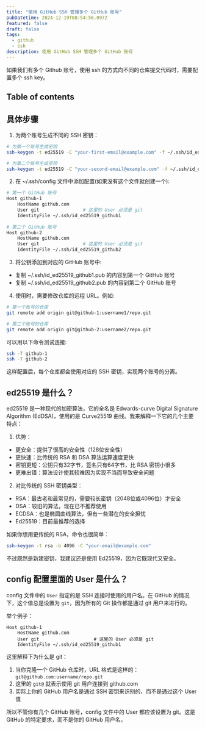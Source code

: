 ```yaml
---
title: "使用 GitHub SSH 管理多个 GitHub 账号"
pubDatetime: 2024-12-19T08:54:56.097Z
featured: false
draft: false
tags:
  - github
  - ssh
description: 使用 GitHub SSH 管理多个 GitHub 账号
---
```


如果我们有多个 Github 账号，使用 ssh 的方式向不同的仓库提交代码时，需要配置多个 ssh key。

## Table of contents

## 具体步骤

1. 为两个账号生成不同的 SSH 密钥：

```bash
# 为第一个账号生成密钥
ssh-keygen -t ed25519 -C "your-first-email@example.com" -f ~/.ssh/id_ed25519_github1

# 为第二个账号生成密钥
ssh-keygen -t ed25519 -C "your-second-email@example.com" -f ~/.ssh/id_ed25519_github2
```

2. 在 ~/.ssh/config 文件中添加配置(如果没有这个文件就创建一个):
```bash
# 第一个 GitHub 账号
Host github-1
    HostName github.com
    User git                # 这里的 User 必须是 git
    IdentityFile ~/.ssh/id_ed25519_github1
    
# 第二个 GitHub 账号
Host github-2
    HostName github.com
    User git                # 这里的 User 必须是 git
    IdentityFile ~/.ssh/id_ed25519_github2
```

3. 将公钥添加到对应的 GitHub 账号中:

* 复制 ~/.ssh/id_ed25519_github1.pub 的内容到第一个 GitHub 账号
* 复制 ~/.ssh/id_ed25519_github2.pub 的内容到第二个 GitHub 账号

4. 使用时，需要修改仓库的远程 URL。例如:
```bash
# 第一个账号的仓库
git remote add origin git@github-1:username1/repo.git

# 第二个账号的仓库
git remote add origin git@github-2:username2/repo.git
```

可以用以下命令测试连接:
```bash
ssh -T github-1
ssh -T github-2
```

这样配置后，每个仓库都会使用对应的 SSH 密钥，实现两个账号的分离。

## ed25519 是什么？

ed25519 是一种现代的加密算法，它的全名是 Edwards-curve Digital Signature Algorithm (EdDSA)，使用的是 Curve25519 曲线。我来解释一下它的几个主要特点：

1. 优势：
- 更安全：提供了很高的安全性（128位安全性）
- 更快速：比传统的 RSA 和 DSA 算法运算速度更快
- 密钥更短：公钥只有32字节，签名只有64字节，比 RSA 密钥小很多
- 更难出错：算法设计使其较难因为实现不当而导致安全问题

2. 对比传统的 SSH 密钥类型：
- RSA：最古老和最常见的，需要较长密钥（2048位或4096位）才安全
- DSA：较旧的算法，现在已不推荐使用
- ECDSA：也是椭圆曲线算法，但有一些潜在的安全担忧
- Ed25519：目前最推荐的选择

如果你想用更传统的 RSA，命令也很简单：
```bash
ssh-keygen -t rsa -b 4096 -C "your-email@example.com"
```

不过既然是新建密钥，我建议还是使用 Ed25519，因为它既现代又安全。

## config 配置里面的 User 是什么？

config 文件中的 `User` 指定的是 SSH 连接时使用的用户名。在 GitHub 的情况下，这个值总是设置为 `git`，因为所有的 Git 操作都是通过 git 用户来进行的。

举个例子：
```
Host github-1
    HostName github.com
    User git                    # 这里的 User 必须是 git
    IdentityFile ~/.ssh/id_ed25519_github1
```

这里解释下为什么是 git：
1. 当你克隆一个 GitHub 仓库时，URL 格式是这样的：`git@github.com:username/repo.git`
2. 这里的 `git@` 就表示使用 git 用户连接到 github.com
3. 实际上你的 GitHub 用户名是通过 SSH 密钥来识别的，而不是通过这个 User 值

所以不管你有几个 GitHub 账号，config 文件中的 User 都应该设置为 git。这是 GitHub 的特定要求，而不是你的 GitHub 用户名。

